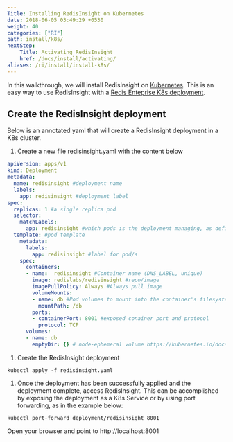 ```yaml
---
Title: Installing RedisInsight on Kubernetes
date: 2018-06-05 03:49:29 +0530
weight: 40
categories: ["RI"]
path: install/k8s/
nextStep:
    Title: Activating RedisInsight
    href: /docs/install/activating/
aliases: /ri/install/install-k8s/
---
```

In this walkthrough, we will install RedisInsight on [Kubernetes](https://kubernetes.io/). 
This is an easy way to use RedisInsight with a [Redis Enteprise K8s deployment](https://github.com/RedisLabs/redis-enterprise-k8s-docs).

## Create the RedisInsight deployment

Below is an annotated yaml that will create a RedisInsight deployment in a K8s cluster.

1. Create a new file redisinsight.yaml with the content below

```yaml
apiVersion: apps/v1
kind: Deployment
metadata:
  name: redisinsight #deployment name
  labels:
    app: redisinsight #deployment label
spec:
  replicas: 1 #a single replica pod
  selector:
    matchLabels:
      app: redisinsight #which pods is the deployment managing, as defined by the pod template
  template: #pod template
    metadata:
      labels:
        app: redisinsight #label for pod/s
    spec:
      containers:
      - name:  redisinsight #Container name (DNS_LABEL, unique)
        image: redislabs/redisinsight #repo/image
        imagePullPolicy: Always #Always pull image
        volumeMounts:
        - name: db #Pod volumes to mount into the container's filesystem. Cannot be updated.
          mountPath: /db
        ports:
        - containerPort: 8001 #exposed conainer port and protocol
          protocol: TCP
      volumes:
      - name: db
        emptyDir: {} # node-ephemeral volume https://kubernetes.io/docs/concepts/storage/volumes/#emptydir
```

1. Create the RedisInsight deployment

```src
kubectl apply -f redisinsight.yaml
```

1. Once the deployment has been successfully applied and the deployment complete, access RedisInsight. This can be accomplished by exposing the deployment as a K8s Service or by using port forwarding, as in the example below:

```src
kubectl port-forward deployment/redisinsight 8001
```

Open your browser and point to http://localhost:8001
